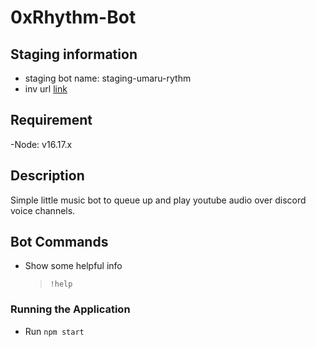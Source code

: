 # 0xRhythm-Bot


## Staging information
- staging bot name: staging-umaru-rythm
- inv url [link](https://discord.com/api/oauth2/authorize?client_id=937640440428118037&permissions=139623607104&scope=bot)

## Requirement
-Node: v16.17.x <br/>

## Description
Simple little music bot to queue up and play youtube audio over discord voice channels.

## Bot Commands

-   Show some helpful info
    > `!help`

### Running the Application
-   Run `npm start`
